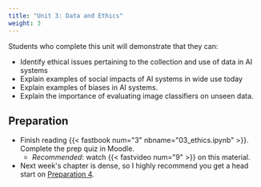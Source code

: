 ```yaml
---
title: "Unit 3: Data and Ethics"
weight: 3
---
```


Students who complete this unit will demonstrate that they can:

- Identify ethical issues pertaining to the collection and use of data in AI systems
- Explain examples of social impacts of AI systems in wide use today
- Explain examples of biases in AI systems.
- Explain the importance of evaluating image classifiers on unseen data.

## Preparation

- Finish reading {{< fastbook num="3" nbname="03_ethics.ipynb" >}}. Complete the prep quiz in Moodle.
    - *Recommended*: watch {{< fastvideo num="9" >}} on this material.
- Next week's chapter is dense, so I highly recommend you get a head start on [Preparation 4](/units/04models/).
